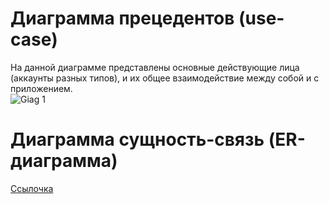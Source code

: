# Диаграмма прецедентов (use-case)<br/>
На данной диаграмме представлены основные действующие лица (аккаунты разных типов), и их общее взаимодействие между собой и с приложением.<br/>
![Giag 1](https://yuml.me/a8f469bf)<br/>
# Диаграмма сущность-связь (ER-диаграмма)<br/>
[Ссылочка](https://www.gliffy.com/go/share/s56yvc7so7qqf5hlym33)<br/>
